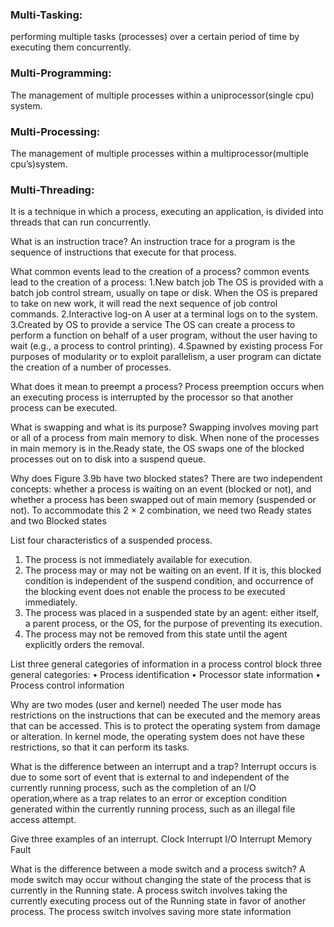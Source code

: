 ### Multi-Tasking: 
performing multiple tasks (processes) over a certain period of time by executing them concurrently.
### Multi-Programming:
The management of multiple processes within a uniprocessor(single cpu) system.
### Multi-Processing:
The management of multiple processes within a multiprocessor(multiple cpu’s)system.
### Multi-Threading:
It is a technique in which a process, executing an application, is
divided into threads that can run concurrently.



What is an instruction trace?
An instruction trace for a program is the sequence of instructions that execute for that process.

What common events lead to the creation of a process?
common events lead to the creation of a process:
1.New batch job The OS is provided with a batch job control stream, usually on tape
or disk. When the OS is prepared to take on new work, it will read the
next sequence of job control commands.
2.Interactive log-on A user at a terminal logs on to the system.
3.Created by OS to provide a service The OS can create a process to perform a function on behalf of a user program, without the user having to wait (e.g., a process to control
printing).
4.Spawned by existing process For purposes of modularity or to exploit parallelism, a user program can dictate the creation of a number of processes.

What does it mean to preempt a process?
Process preemption occurs when an executing process is interrupted by the processor so that another process can be executed.


What is swapping and what is its purpose?
Swapping involves moving part or all of a process from main memory to disk. When none of the processes in main memory is in the.Ready state, the OS swaps one of the blocked processes out on to disk into a suspend queue.

Why does Figure 3.9b have two blocked states?
There are two independent concepts: whether a process is waiting on an event (blocked or not), and whether a process has been swapped out of main memory (suspended or not). To accommodate this 2 × 2 combination, we need two Ready states and two Blocked states


List four characteristics of a suspended process.
1. The process is not immediately available for execution.
2. The process may or may not be waiting on an event. If it is, this blocked condition
is independent of the suspend condition, and occurrence of the blocking
event does not enable the process to be executed immediately.
3. The process was placed in a suspended state by an agent: either itself, a parent
process, or the OS, for the purpose of preventing its execution.
4. The process may not be removed from this state until the agent explicitly orders the removal.

List three general categories of information in a process control block
three general
categories:
• Process identification
• Processor state information
• Process control information

Why are two modes (user and kernel) needed
The user mode has restrictions on the instructions that can be executed and the memory areas that can be accessed. This is to protect the operating system from damage or alteration. In kernel mode, the operating system does not have these restrictions, so that it can perform its tasks.

What is the difference between an interrupt and a trap?
Interrupt occurs is due to some sort of event that is external to and independent of the currently running process, such as the completion of an I/O operation,where as a trap relates to an error or exception condition generated within the currently running process, such as an illegal file access attempt.

Give three examples of an interrupt.
Clock Interrupt
I/O Interrupt
Memory Fault


What is the difference between a mode switch and a process switch?
A mode switch may occur without changing the state of the process that is currently in the Running state. A process switch involves taking the currently executing process out of the Running state in favor of another process. The process switch involves saving more state information


